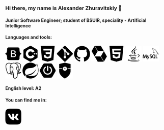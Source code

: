 ### Hi there, my name is Alexander Zhuravitskiy 👋

#### Junior Software Engineer; student of BSUIR, speciality - Artificial Intelligence

#### Languages and tools:
![](bootstrap_page-0001.jpg)
![](cplusplus_page-0001.jpg)
![](css3_page-0001.jpg)
![](git_page-0001.jpg)
![](github_page-0001.jpg)
![](hibernate_page-0001.jpg)
![](html5_page-0001.jpg)
![](java_page-0001.jpg)
![](mysql_page-0001.jpg)
![](postgresql_page-0001.jpg)
![](spring_page-0001.jpg)
![](springboot_page-0001.jpg)
![](springsecurity_page-0001.jpg)

#### English level: А2

#### You can find me in:
[![](vk_page-0001.jpg)](https://vk.com/id173398569)
